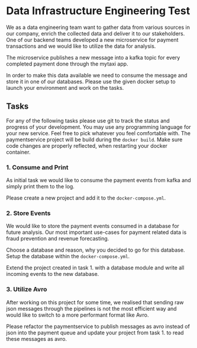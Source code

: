 # Data Infrastructure Engineering Test

We as a data engineering team want to gather data from various sources in our company, enrich the collected data and deliver it to our stakeholders.
One of our backend teams developed a new microservice for payment transactions and we would like to utilize the data for analysis.

The microservice publishes a new message into a kafka topic for every completed payment done through the mytaxi app.


In order to make this data available we need to consume the message and store it in one of our databases. Please use the given docker setup to launch your environment and work on the tasks.

## Tasks
For any of the following tasks please use git to track the status and progress of your development.
You may use any programming language for your new service. Feel free to pick whatever you feel comfortable with.
The paymentservice project will be build during the `docker build`. Make sure code changes are properly reflected, when restarting your docker container.

### 1. Consume and Print
 As initial task we would like to consume the payment events from kafka and simply print them to the log. 
 
 Please create a new project and add it to the `docker-compose.yml`. 

### 2. Store Events
 We would like to store the payment events consumed in a database for future analysis. Our most important use-cases for payment related data is fraud prevention and revenue forecasting.

 Choose a database and reason, why you decided to go for this database. Setup the database within the `docker-compose.yml`.
 
 Extend the project created in task 1. with a database module and write all incoming events to the new database.

### 3. Utilize Avro
 After working on this project for some time, we realised that sending raw json messages through the pipelines is not the most efficient way and would like to switch to a more performant format like Avro.

 Please refactor the paymentservice to publish messages as avro instead of json into the payment queue and update your project from task 1. to read these messages as avro.

